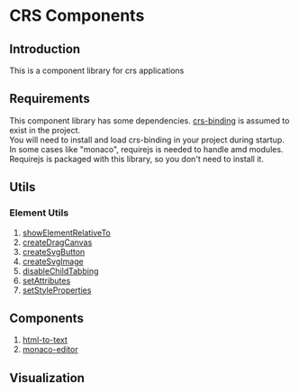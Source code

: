 # CRS Components
## Introduction

This is a component library for crs applications
## Requirements

This component library has some dependencies.
[crs-binding](https://github.com/caperaven/crs-binding) is assumed to exist in the project.  
You will need to install and load crs-binding in your project during startup.
In some cases like "monaco", requirejs is needed to handle amd modules.  
Requirejs is packaged with this library, so you don't need to install it.

## Utils

### Element Utils

1. [showElementRelativeTo](https://github.com/caperaven/crs-components/blob/master/documents/element-utils/showElementRelativeTo.md)
1. [createDragCanvas](https://github.com/caperaven/crs-components/blob/master/documents/element-utils/createDragCanvas.md)
1. [createSvgButton](https://github.com/caperaven/crs-components/blob/master/documents/element-utils/createSvgButton.md)
1. [createSvgImage](https://github.com/caperaven/crs-components/blob/master/documents/element-utils/createSvgImage.md)
1. [disableChildTabbing](https://github.com/caperaven/crs-components/blob/master/documents/element-utils/disableChildTabbing.md)
1. [setAttributes](https://github.com/caperaven/crs-components/blob/master/documents/element-utils/setAttributes.md)
1. [setStyleProperties](https://github.com/caperaven/crs-components/blob/master/documents/element-utils/setStyleProperties.md)

## Components

1. [html-to-text](https://github.com/caperaven/crs-components/blob/master/documents/components/html-to-text.md)
1. [monaco-editor](https://github.com/caperaven/crs-components/blob/master/documents/components/monaco-editor.md)

## Visualization
